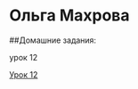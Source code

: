 

# Ольга Махрова
##Домашние задания:


урок 12

[Урок 12](https://github.com/OlgaMakhrova/OlgaMakhrova.github.io/ "создание репозитория на Github")
